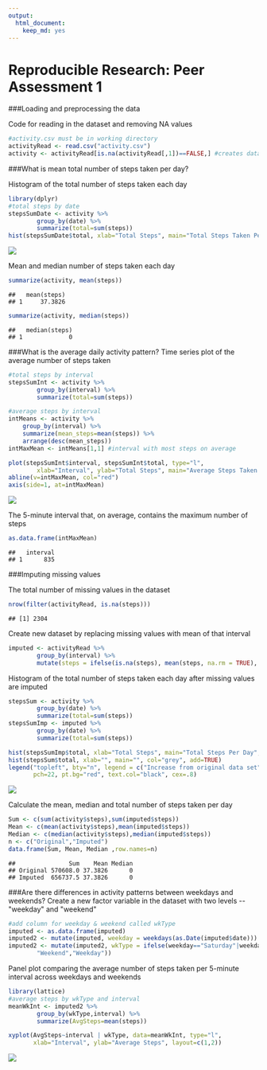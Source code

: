 ```yaml
---
output: 
  html_document: 
    keep_md: yes
---
```

Reproducible Research: Peer Assessment 1
==================================


###Loading and preprocessing the data

Code for reading in the dataset and removing NA values


```r
#activity.csv must be in working directory
activityRead <- read.csv("activity.csv")
activity <- activityRead[is.na(activityRead[,1])==FALSE,] #creates dataset with NAs removed
```


###What is mean total number of steps taken per day?

Histogram of the total number of steps taken each day


```r
library(dplyr)
#total steps by date
stepsSumDate <- activity %>%
		group_by(date) %>%
		summarize(total=sum(steps))
hist(stepsSumDate$total, xlab="Total Steps", main="Total Steps Taken Per Day")
```

![](PA1_template2222_files/figure-html/unnamed-chunk-2-1.png)<!-- -->

Mean and median number of steps taken each day

```r
summarize(activity, mean(steps))
```

```
##   mean(steps)
## 1     37.3826
```

```r
summarize(activity, median(steps))
```

```
##   median(steps)
## 1             0
```

 
###What is the average daily activity pattern?
Time series plot of the average number of steps taken

```r
#total steps by interval
stepsSumInt <- activity %>%
		group_by(interval) %>%
		summarize(total=sum(steps))

#average steps by interval
intMeans <- activity %>%
	group_by(interval) %>%
	summarize(mean_steps=mean(steps)) %>%
	arrange(desc(mean_steps))
intMaxMean <- intMeans[1,1] #interval with most steps on average

plot(stepsSumInt$interval, stepsSumInt$total, type="l",
        xlab="Interval", ylab="Total Steps", main="Average Steps Taken Per Interval")
abline(v=intMaxMean, col="red")
axis(side=1, at=intMaxMean)
```

![](PA1_template2222_files/figure-html/unnamed-chunk-4-1.png)<!-- -->

The 5-minute interval that, on average, contains the maximum number of steps

```r
as.data.frame(intMaxMean)
```

```
##   interval
## 1      835
```

 
###Imputing missing values

The total number of missing values in the dataset

```r
nrow(filter(activityRead, is.na(steps)))
```

```
## [1] 2304
```

Create new dataset by replacing missing values with mean of that interval

```r
imputed <- activityRead %>% 
		group_by(interval) %>% 
		mutate(steps = ifelse(is.na(steps), mean(steps, na.rm = TRUE), steps))
```

Histogram of the total number of steps taken each day after missing values are imputed

```r
stepsSum <- activity %>%
		group_by(date) %>%
		summarize(total=sum(steps))
stepsSumImp <- imputed %>%
		group_by(date) %>%
		summarize(total=sum(steps))

hist(stepsSumImp$total, xlab="Total Steps", main="Total Steps Per Day", col="red")
hist(stepsSum$total, xlab="", main="", col="grey", add=TRUE)
legend("topleft", bty="n", legend = c("Increase from original data set"),
       pch=22, pt.bg="red", text.col="black", cex=.8)
```

![](PA1_template2222_files/figure-html/unnamed-chunk-8-1.png)<!-- -->

Calculate the mean, median and total number of steps taken per day

```r
Sum <- c(sum(activity$steps),sum(imputed$steps))
Mean <- c(mean(activity$steps),mean(imputed$steps))
Median <- c(median(activity$steps),median(imputed$steps))
n <- c("Original","Imputed")
data.frame(Sum, Mean, Median ,row.names=n)
```

```
##               Sum    Mean Median
## Original 570608.0 37.3826      0
## Imputed  656737.5 37.3826      0
```
 
###Are there differences in activity patterns between weekdays and weekends?
Create a new factor variable in the dataset with two levels -- "weekday" and "weekend"

```r
#add column for weekday & weekend called wkType
imputed <- as.data.frame(imputed)
imputed2 <- mutate(imputed, weekday = weekdays(as.Date(imputed$date)))
imputed2 <- mutate(imputed2, wkType = ifelse(weekday=="Saturday"|weekday=="Sunday",
		"Weekend","Weekday"))
```
Panel plot comparing the average number of steps taken per 5-minute interval across weekdays and weekends

```r
library(lattice)
#average steps by wkType and interval
meanWkInt <- imputed2 %>%
		group_by(wkType,interval) %>%
		summarize(AvgSteps=mean(steps))

xyplot(AvgSteps~interval | wkType, data=meanWkInt, type="l",
       xlab="Interval", ylab="Average Steps", layout=c(1,2))
```

![](PA1_template2222_files/figure-html/unnamed-chunk-11-1.png)<!-- -->
